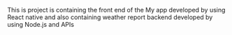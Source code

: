 This is project is containing the front end of the My app developed by using React native and also containing weather report backend developed by using Node.js and APIs  
